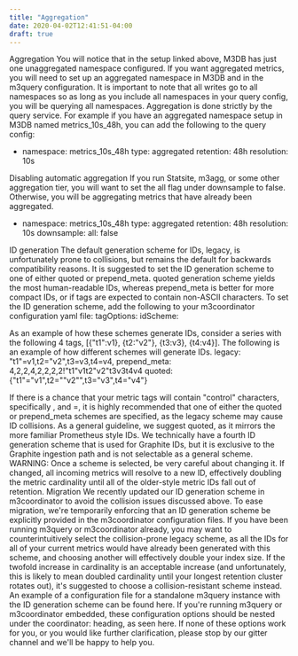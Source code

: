```yaml
---
title: "Aggregation"
date: 2020-04-02T12:41:51-04:00
draft: true
---
```


Aggregation
You will notice that in the setup linked above, M3DB has just one unaggregated namespace configured. If you want aggregated metrics, you will need to set up an aggregated namespace in M3DB and in the m3query configuration. It is important to note that all writes go to all namespaces so as long as you include all namespaces in your query config, you will be querying all namespaces. Aggregation is done strictly by the query service. For example if you have an aggregated namespace setup in M3DB named metrics_10s_48h, you can add the following to the query config:
- namespace: metrics_10s_48h
  type: aggregated
  retention: 48h
  resolution: 10s

Disabling automatic aggregation
If you run Statsite, m3agg, or some other aggregation tier, you will want to set the all flag under downsample to false. Otherwise, you will be aggregating metrics that have already been aggregated.
- namespace: metrics_10s_48h
  type: aggregated
  retention: 48h
  resolution: 10s
  downsample:
    all: false

ID generation
The default generation scheme for IDs, legacy, is unfortunately prone to collisions, but remains the default for backwards compatibility reasons. It is suggested to set the ID generation scheme to one of either quoted or prepend_meta. quoted generation scheme yields the most human-readable IDs, whereas prepend_meta is better for more compact IDs, or if tags are expected to contain non-ASCII characters. To set the ID generation scheme, add the following to your m3coordinator configuration yaml file:
tagOptions:
  idScheme: <name>

As an example of how these schemes generate IDs, consider a series with the following 4 tags, [{"t1":v1}, {t2:"v2"}, {t3:v3}, {t4:v4}]. The following is an example of how different schemes will generate IDs.
legacy: "t1"=v1,t2="v2",t3=v3,t4=v4,
prepend_meta: 4,2,2,4,2,2,2,2!"t1"v1t2"v2"t3v3t4v4
quoted: {\"t1\"="v1",t2="\"v2\"",t3="v3",t4="v4"}

If there is a chance that your metric tags will contain "control" characters, specifically , and =, it is highly recommended that one of either the quoted or prepend_meta schemes are specified, as the legacy scheme may cause ID collisions. As a general guideline, we suggest quoted, as it mirrors the more familiar Prometheus style IDs.
We technically have a fourth ID generation scheme that is used for Graphite IDs, but it is exclusive to the Graphite ingestion path and is not selectable as a general scheme.
WARNING: Once a scheme is selected, be very careful about changing it. If changed, all incoming metrics will resolve to a new ID, effectively doubling the metric cardinality until all of the older-style metric IDs fall out of retention.
Migration
We recently updated our ID generation scheme in m3coordinator to avoid the collision issues discussed above. To ease migration, we're temporarily enforcing that an ID generation scheme be explicitly provided in the m3coordinator configuration files.
If you have been running m3query or m3coordinator already, you may want to counterintuitively select the collision-prone legacy scheme, as all the IDs for all of your current metrics would have already been generated with this scheme, and choosing another will effectively double your index size. If the twofold increase in cardinality is an acceptable increase (and unfortunately, this is likely to mean doubled cardinality until your longest retention cluster rotates out), it's suggested to choose a collision-resistant scheme instead.
An example of a configuration file for a standalone m3query instance with the ID generation scheme can be found here. If you're running m3query or m3coordinator embedded, these configuration options should be nested under the coordinator: heading, as seen here.
If none of these options work for you, or you would like further clarification, please stop by our gitter channel and we'll be happy to help you.
